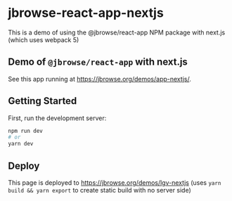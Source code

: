 # jbrowse-react-app-nextjs

This is a demo of using the @jbrowse/react-app NPM package with next.js (which
uses webpack 5)

## Demo of `@jbrowse/react-app` with next.js

See this app running at https://jbrowse.org/demos/app-nextjs/.

## Getting Started

First, run the development server:

```bash
npm run dev
# or
yarn dev
```

## Deploy

This page is deployed to https://jbrowse.org/demos/lgv-nextjs (uses
`yarn build && yarn export` to create static build with no server side)
